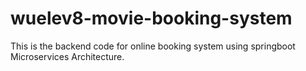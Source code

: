 # wuelev8-movie-booking-system

This is the backend code for online booking system using springboot Microservices Architecture.
